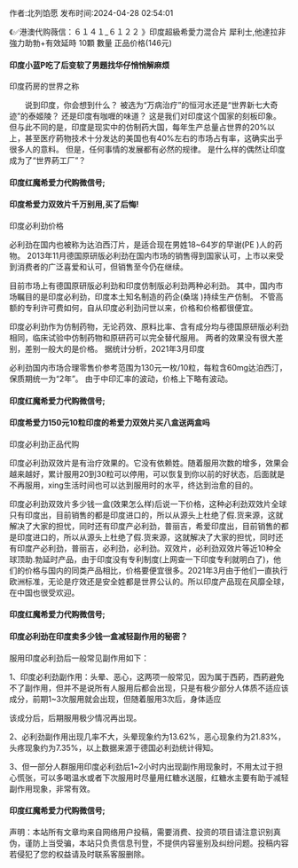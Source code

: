 <p>作者:北列馅愿 发布时间:2024-04-28 02:54:01</p>
<p>《✅港澳代购薇信：６１４１_６１２２ 》印度超級希愛力混合片 犀利士,他達拉非 強力助勃+有效延時 10顆 數量 正品价格(146元) </p>
									<h4>印度小蓝P吃了后变软了男題找华仔悄悄解麻烦</h4><p>印度药房的世界之称</p><p>　　说到印度，你会想到什么？ 被选为“万病治疗”的恒河水还是“世界新七大奇迹”的泰姬陵？ 还是印度有咖喱的味道？ 这是我们对印度这个国家的刻板印象。 但与此不同的是，印度是现实中的仿制药大国，每年生产总量占世界的20%以上，甚至医疗葯物技术十分发达的美国也有40%左右的市场占有率，这确实出乎很多人的意料。 但是，任何事情的发展都有必然的规律。 是什么样的偶然让印度成为了“世界葯工厂”？</p><p></p><h4>	印度红魔希爱力代购微信号;</h4><p></p><h4>印度希爱力双效片千万别用,买了后悔!</h4><p>印度必利劲价格</p><p>必利劲在国内也被称为达泊西汀片，是适合现在男姓18~64岁的早谢(PE )人的药物。 2013年11月德国原研版必利劲在国内市场的销售得到国家认可，上市以来受到消费者的广泛喜爱和认可，但销售至今仍在继续。</p><p>目前市场上有德国原研版必利劲和印度仿制版必利劲两种必利劲。 其中，国内市场瞩目的是印度必利劲，印度本土知名制造的药企(桑瑞 )持续生产仿制。 不管高额的专利许可费如何，自从印度必利劲问世以来，价格和价格都很便宜。</p><p>印度必利劲作为仿制药物，无论药效、原料比率、含有成分均与德国原研版必利劲相同，临床试验中仿制药物和原研药可以完全替代服用。 两者的效果没有很大差别，差别一般大的是价格。 据统计分析，2021年3月印度</p><p>必利劲国内市场合理零售价参考范围为130元一枚/10粒，每粒含60mg达泊西汀，保质期统一为“2年”。 由于中印汇率的波动，价格上下略有波动。</p><p></p><h4>	印度红魔希爱力代购微信号;</h4><p></p><h4>印度希爱力150元10粒印度的希爱力双效片买八盒送两盒吗</h4><p>印度必利劲正品代购</p><p>印度必利劲双效片是有治疗效果的。它没有依赖姓。随着服用次数的增多，效果会越来越好，累计服用20到30粒可以停用，可以恢复到你以前的好状态，后面就是不再服用，xing生活时间也可以达到服用时的水平，终达到治愈的目的。</p><p>印度必利劲双效片多少钱一盒(效果怎么样)后说一下价格，这种必利劲双效片全球只有印度出，目前销售的都是印度进口的，所以从源头上杜绝了假.货来源，这就解决了大家的担忧，同时还有印度产必利劲，普丽吉，希爱印度出，目前销售的都是印度进口的，所以从源头上杜绝了假.货来源，这就解决了大家的担忧，同时还有印度产必利劲，普丽吉，必利劲，必利劲。双效片，必利劲双效片等近10种全球顶助.勃延时产品，由于印度没有专利制度(上网查一下印度专利就明白了)，他们的价格与国内的同类产品相比，价格要便宜很多。2021年3月由于他们一直执行欧洲标准，无论是疗效还是安全姓都是世界公认的。所以印度产品现在风靡全球，在中国也很受欢迎。</p><p></p><h4>	印度红魔希爱力代购微信号;</h4><p></p><h4>印度必利劲在印度卖多少钱一盒减轻副作用的秘密？</h4><p>服用印度必利劲后一般常见副作用如下：</p><p>1、印度必利劲副作用：头晕、恶心，这两项一般常见，因为属于西葯，西葯避免不了副作用，但并不是说所有人服用后都会出现，只是有极少部分人体质不适应该成分，前期1~3次服用就会出现，但随着服用3次后，身体适应</p><p>该成分后，后期服用极少情况再出现。</p><p>2、必利劲副作用出现几率不大，头晕现象约为13.62%，恶心现象约为21.83%，头疼现象约为7.35%，以上数据来源于德国必利劲统计得知。</p><p>3、但一部分人群服用印度必利劲后1~2小时内出现副作用现象时，不用太过于担心慌张，可以多喝温水或者下次服用时尽量用红糖水送服，红糖水主要有助于减轻副作用现象，非常有效。</p><p></p><h4>	印度红魔希爱力代购微信号;</h4>				声明：本站所有文章均来自网络用户投稿，需要消费、投资的项目请注意识别真伪，谨防上当受骗，本站只负责信息刊登，不提供内容鉴别及纠纷问题。投稿内容若侵犯了您的权益请及时联系客服删除。				
